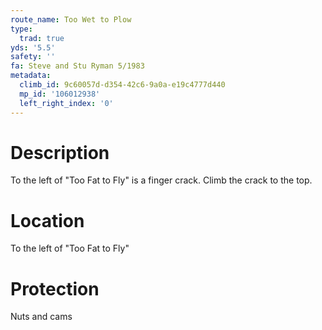 ```yaml
---
route_name: Too Wet to Plow
type:
  trad: true
yds: '5.5'
safety: ''
fa: Steve and Stu Ryman 5/1983
metadata:
  climb_id: 9c60057d-d354-42c6-9a0a-e19c4777d440
  mp_id: '106012938'
  left_right_index: '0'
---
```

# Description
To the left of "Too Fat to Fly"  is a finger crack.  Climb the crack to the top.

# Location
To the left of "Too Fat to Fly"

# Protection
Nuts and cams
